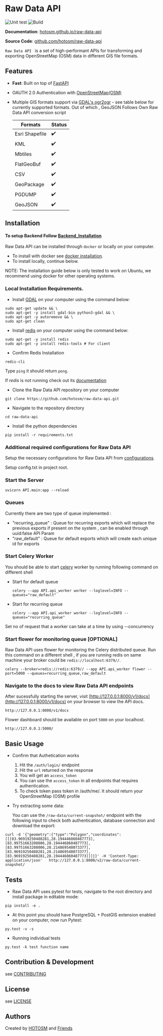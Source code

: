# Raw Data API

![Unit test](https://github.com/hotosm/raw-data-api/actions/workflows/Unit-Test.yml/badge.svg)
![Build](https://github.com/hotosm/raw-data-api/actions/workflows/build.yml/badge.svg)

**Documentation**: [hotosm.github.io/raw-data-api](https://hotosm.github.io/raw-data-api/)

**Source Code**: [github.com/hotosm/raw-data-api](https://github.com/hotosm/raw-data-api)

`Raw Data API ` is a set of high-performant APIs for transforming and exporting OpenStreetMap (OSM) data in different GIS file formats.

## Features

- **Fast**: Built on top of [FastAPI](https://fastapi.tiangolo.com/)
- OAUTH 2.0 Authentication with [OpenStreetMap(OSM)](https://openstreetmap.org)
- Multiple GIS formats support via [GDAL's ogr2ogr](https://gdal.org/programs/ogr2ogr.html) - see table below for currently supported formats. Out of which , GeoJSON Follows Own Raw Data API conversion script

  | Formats        | Status             |
  | -------------- | ------------------ |
  | Esri Shapefile | :heavy_check_mark: |
  | KML            | :heavy_check_mark: |
  | Mbtiles        | :heavy_check_mark: |
  | FlatGeoBuf     | :heavy_check_mark: |
  | CSV            | :heavy_check_mark: |
  | GeoPackage     | :heavy_check_mark: |
  | PGDUMP         | :heavy_check_mark: |
  | GeoJSON        | :heavy_check_mark: |

## Installation

#### To setup Backend Follow [Backend_Installation](./backend/Readme.md)

Raw Data API can be installed through `docker` or locally on your computer.

- To install with docker see [docker installation](./docs/src/installation/docker.md).
- To install locally, continue below.

NOTE: The installation guide below is only tested to work on Ubuntu, we recommend using docker for other operating systems.

### Local Installation Requirements.

- Install [GDAL](https://gdal.org/index.html) on your computer using the command below:

```
sudo apt-get update && \
sudo apt-get -y install gdal-bin python3-gdal && \
sudo apt-get -y autoremove && \
sudo apt-get clean

```

- Install [redis](https://redis.io/docs/getting-started/installation/) on your computer using the command below:

```
sudo apt-get -y install redis
sudo apt-get -y install redis-tools # For client
```

- Confirm Redis Installation

```
redis-cli
```

Type `ping` it should return `pong`.

If _redis_ is not running check out its [documentation](https://redis.io/docs/getting-started/)

- Clone the Raw Data API repository on your computer

```
git clone https://github.com/hotosm/raw-data-api.git
```

- Navigate to the repository directory

```
cd raw-data-api
```

- Install the python dependencies

```
pip install -r requirements.txt
```

### Additional required configurations for Raw Data API

Setup the necessary configurations for Raw Data API from [configurations](./docs/src/installation/configurations.md).

Setup config.txt in project root.

### Start the Server

```
uvicorn API.main:app --reload
```

### Queues 

Currently there are two type of queue implemented : 
- "recurring_queue" : Queue for recurring exports which will replace the previous exports if present on the system , can be enabled through uuid:false API Param 
- "raw_default" : Queue for default exports which will create each unique id for exports 

### Start Celery Worker

You should be able to start [celery](https://docs.celeryq.dev/en/stable/getting-started/first-steps-with-celery.html#running-the-celery-worker-server) worker by running following command on different shell

- Start for default queue 
  ```
  celery --app API.api_worker worker --loglevel=INFO --queues="raw_default"
  ```
- Start for recurring queue 
  ```
  celery --app API.api_worker worker --loglevel=INFO --queues="recurring_queue"
  ```

Set no of request that a worker can take at a time by using --concurrency 

### Start flower for monitoring queue [OPTIONAL]

Raw Data API uses flower for monitoring the Celery distributed queue. Run this command on a different shell , if you are running redis on same machine your broker could be `redis://localhost:6379//`.

```
celery --broker=redis://redis:6379// --app API.api_worker flower --port=5000 --queues=recurring_queue,raw_default
```

### Navigate to the docs to view Raw Data API endpoints

After sucessfully starting the server, visit [http://127.0.0.1:8000/v1/docs](http://127.0.0.1:8000/v1/docs) on your browser to view the API docs.

```
http://127.0.0.1:8000/v1/docs
```

Flower dashboard should be available on port `5000` on your localhost.

```
http://127.0.0.1:5000/
```

## Basic Usage

- Confirm that Authetication works

  1. Hit the `/auth/login/` endpoint
  2. Hit the `url` returned on the response
  3. You will get an `access_token`
  4. You can use the `access_token` in all endpoints that requires authentication.
  5. To check token pass token in /auth/me/. It should return your OpenStreetMap (OSM) profile

- Try extracting some data:

  You can use the `/raw-data/current-snapshot/` endpoint with the following input to check both authentication, database connection and download the export:

```
curl -d '{"geometry":{"type":"Polygon","coordinates":[[[83.96919250488281,28.194446860487773],[83.99751663208006,28.194446860487773],   [83.99751663208006,28.214869548073377],[83.96919250488281,28.214869548073377],[83.96919250488281,28.194446860487773]]]}}' -H 'Content-Type: application/json'   http://127.0.0.1:8000/v2/raw-data/current-snapshot/
```

## Tests

- Raw Data API uses pytest for tests, navigate to the root directory and install package in editable mode:

```
pip install -e .
```

- At this point you should have PostgreSQL + PostGIS extension enabled on your computer, now run Pytest:

```
py.test -v -s
```

- Running individual tests

```
py.test -k test function name
```

## Contribution & Development

see [CONTRIBUTING](./docs/src/contributing.md)

## License

see [LICENSE](https://github.com/hotosm/raw-data-api/blob/develop/LICENSE)

## Authors

Created by [HOTOSM](https://hotosm.org) and [Friends](https://github.com/hotosm/raw-data-api/graphs/contributors)
